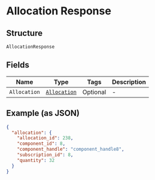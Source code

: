
# Allocation Response

## Structure

`AllocationResponse`

## Fields

| Name | Type | Tags | Description |
|  --- | --- | --- | --- |
| `Allocation` | [`Allocation`](../../doc/models/allocation.md) | Optional | - |

## Example (as JSON)

```json
{
  "allocation": {
    "allocation_id": 238,
    "component_id": 8,
    "component_handle": "component_handle8",
    "subscription_id": 8,
    "quantity": 32
  }
}
```

